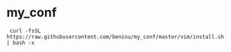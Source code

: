 # my_conf

```shell
 curl -fsSL https://raw.githubusercontent.com/beninu/my_conf/master/vim/install.sh | bash -x
```
